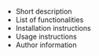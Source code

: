 - Short description
- List of functionalities
- Installation instructions
- Usage instructions
- Author information

